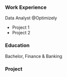 ### Work Experience
Data Analyst @Optimizely
- Project 1
- Project 2


### Education
Bachelor, Finance & Banking

### Project


